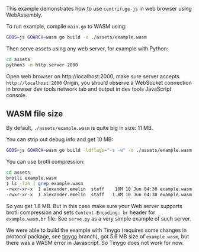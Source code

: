 This example demonstrates how to use `centrifuge-js` in web browser using WebAssembly.

To run example, compile `main.go` to WASM using:

```bash
GOOS=js GOARCH=wasm go build -o ./assets/example.wasm
```

Then serve assets using any web server, for example with Python:

```bash
cd assets
python3 -m http.server 2000
```

Open web browser on http://localhost:2000, make sure server accepts `http://localhost:2000` Origin, you should observe a WebSocket connection in browser dev tools network tab and output in dev tools JavaScript console.

## WASM file size

By default, `./assets/example.wasm` is quite big in size: 11 MB.

You can strip out debug info and get 10 MB:

```bash
GOOS=js GOARCH=wasm go build -ldflags="-s -w" -o ./assets/example.wasm
```

You can use brotli compression:

```bash
cd assets
brotli example.wasm
❯ ls -lah | grep example.wasm
-rwxr-xr-x  1 alexander.emelin  staff    10M 10 Jun 04:30 example.wasm
-rwxr-xr-x  1 alexander.emelin  staff   1.8M 10 Jun 04:30 example.wasm.br
```

So you get 1.8 MB. But in this case make sure your Web server supports brotli compression and sets `Content-Encoding: br` header for `example.wasm.br` file. See `serve.py` as a very simple example of such server.

We were able to build the example with Tinygo (requires some changes in protocol package, see [tinygo](https://github.com/centrifugal/protocol/compare/tinygo?expand=1) branch), got 5.6 MB size of `example.wasm`, but there was a WASM error in Javascript. So Tinygo does not work for now.


